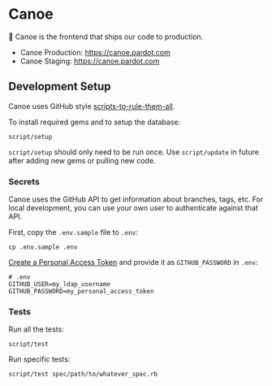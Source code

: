 # Canoe

:ship: Canoe is the frontend that ships our code to production.

* Canoe Production: <https://canoe.pardot.com>
* Canoe Staging: <https://canoe.pardot.com>

## Development Setup

Canoe uses GitHub style [scripts-to-rule-them-all](https://github.com/github/scripts-to-rule-them-all).

To install required gems and to setup the database:

```
script/setup
```

`script/setup` should only need to be run once. Use `script/update` in future after adding new gems or pulling new code.

### Secrets

Canoe uses the GitHub API to get information about branches, tags, etc. For local development, you can use your own user to authenticate against that API.

First, copy the `.env.sample` file to `.env`:

```
cp .env.sample .env
```

[Create a Personal Access Token](https://git.dev.pardot.com/settings/applications) and provide it as `GITHUB_PASSWORD` in `.env`:

```
# .env
GITHUB_USER=my_ldap_username
GITHUB_PASSWORD=my_personal_access_token
```

### Tests

Run all the tests:

```
script/test
```

Run specific tests:

```
script/test spec/path/to/whatever_spec.rb
```
